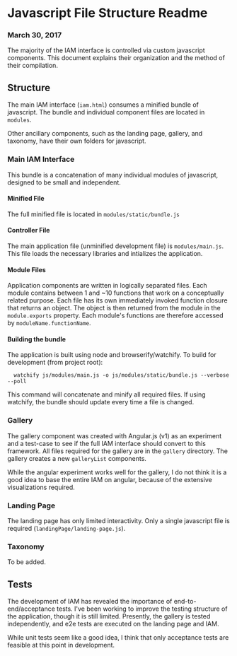 # Javascript File Structure Readme
### March 30, 2017

The majority of the IAM interface is controlled via custom javascript components. This document explains their organization and the method of their compilation.

## Structure
The main IAM interface (```iam.html```) consumes a minified bundle of javascript. The bundle and individual component files are located in ```modules```.

Other ancillary components, such as the landing page, gallery, and taxonomy, have their own folders for javascript.

### Main IAM Interface
This bundle is a concatenation of many individual modules of javascript, designed to be small and independent.

#### Minified File
The full minified file is located in ```modules/static/bundle.js```

#### Controller File
The main application file (unminified development file) is ```modules/main.js```. This file loads the necessary libraries and intializes the application.

#### Module Files
Application components are written in logically separated files. Each module contains between 1 and ~10 functions that work on a conceptually related purpose. Each file has its own immediately invoked function closure that returns an object. The object is then returned from the module in the ```module.exports``` property. Each module's functions are therefore accessed by ```moduleName.functionName```.

#### Building the bundle
The application is built using node and browserify/watchify. To build for development (from project root):

```
  watchify js/modules/main.js -o js/modules/static/bundle.js --verbose --poll
```

This command will concatenate and minify all required files. If using watchify, the bundle should update every time a file is changed.

### Gallery
The gallery component was created with Angular.js (v1) as an experiment and a test-case to see if the full IAM interface should convert to this framework. All files required for the gallery are in the ```gallery``` directory. The gallery creates a new ```galleryList``` components.

While the angular experiment works well for the gallery, I do not think it is a good idea to base the entire IAM on angular, because of the extensive visualizations required.

### Landing Page
The landing page has only limited interactivity. Only a single javascript file is required (```landingPage/landing-page.js```).

### Taxonomy
To be added.


## Tests
The development of IAM has revealed the importance of end-to-end/acceptance tests. I've been working to improve the testing structure of the application, though it is still limited. Presently, the gallery is tested independently, and e2e tests are executed on the landing page and IAM.

While unit tests seem like a good idea, I think that only acceptance tests are feasible at this point in development.
